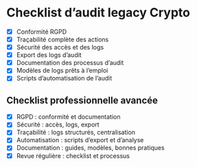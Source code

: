 # Checklist d’audit legacy Crypto

- [x] Conformité RGPD
- [x] Traçabilité complète des actions
- [x] Sécurité des accès et des logs
- [x] Export des logs d’audit
- [x] Documentation des processus d’audit
- [x] Modèles de logs prêts à l’emploi
- [x] Scripts d’automatisation de l’audit

## Checklist professionnelle avancée
- [x] RGPD : conformité et documentation
- [x] Sécurité : accès, logs, export
- [x] Traçabilité : logs structurés, centralisation
- [x] Automatisation : scripts d’export et d’analyse
- [x] Documentation : guides, modèles, bonnes pratiques
- [x] Revue régulière : checklist et processus
